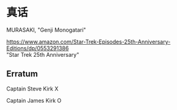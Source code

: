 # 真话

MURASAKI, "Genji Monogatari"

https://www.amazon.com/Star-Trek-Episodes-25th-Anniversary-Editions/dp/0553291386<br/>
"Star Trek 25th Anniversary"

## Erratum
Captain Steve Kirk X

Captain James Kirk O
